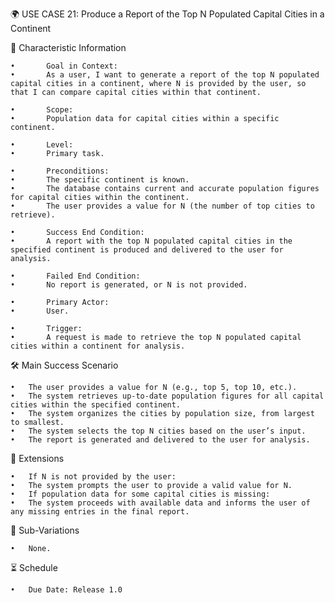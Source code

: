 🌍 USE CASE 21: Produce a Report of the Top N Populated Capital Cities in a Continent

📌 Characteristic Information

	•       Goal in Context:
	•       As a user, I want to generate a report of the top N populated capital cities in a continent, where N is provided by the user, so that I can compare capital cities within that continent.
	
    •       Scope:
	•       Population data for capital cities within a specific continent.
	
    •       Level:
	•       Primary task.
	
    •       Preconditions:
	•       The specific continent is known.
	•       The database contains current and accurate population figures for capital cities within the continent.
	•       The user provides a value for N (the number of top cities to retrieve).
	
    •       Success End Condition:
	•       A report with the top N populated capital cities in the specified continent is produced and delivered to the user for analysis.
	
    •       Failed End Condition:
	•       No report is generated, or N is not provided.
	
    •       Primary Actor:
	•       User.
	
    •       Trigger:
	•       A request is made to retrieve the top N populated capital cities within a continent for analysis.

🛠 Main Success Scenario

	•	The user provides a value for N (e.g., top 5, top 10, etc.).
	•	The system retrieves up-to-date population figures for all capital cities within the specified continent.
	•	The system organizes the cities by population size, from largest to smallest.
	•	The system selects the top N cities based on the user’s input.
	•	The report is generated and delivered to the user for analysis.

🚨 Extensions

	•	If N is not provided by the user:
	•	The system prompts the user to provide a valid value for N.
	•	If population data for some capital cities is missing:
	•	The system proceeds with available data and informs the user of any missing entries in the final report.

🔀 Sub-Variations

	•	None.

⏳ Schedule

	•	Due Date: Release 1.0
